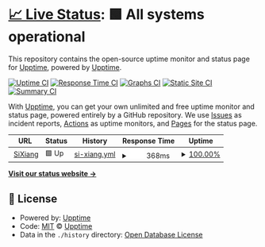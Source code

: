 # [📈 Live Status](https://upptime.github.io/upptime): <!--live status--> **🟩 All systems operational**

This repository contains the open-source uptime monitor and status page for [Upptime](https://upptime.js.org), powered by [Upptime](https://github.com/upptime/upptime).

[![Uptime CI](https://github.com/upptime/upptime/workflows/Uptime%20CI/badge.svg)](https://github.com/upptime/upptime/actions?query=workflow%3A%22Uptime+CI%22)
[![Response Time CI](https://github.com/upptime/upptime/workflows/Response%20Time%20CI/badge.svg)](https://github.com/upptime/upptime/actions?query=workflow%3A%22Response+Time+CI%22)
[![Graphs CI](https://github.com/upptime/upptime/workflows/Graphs%20CI/badge.svg)](https://github.com/upptime/upptime/actions?query=workflow%3A%22Graphs+CI%22)
[![Static Site CI](https://github.com/upptime/upptime/workflows/Static%20Site%20CI/badge.svg)](https://github.com/upptime/upptime/actions?query=workflow%3A%22Static+Site+CI%22)
[![Summary CI](https://github.com/upptime/upptime/workflows/Summary%20CI/badge.svg)](https://github.com/upptime/upptime/actions?query=workflow%3A%22Summary+CI%22)

With [Upptime](https://upptime.js.org), you can get your own unlimited and free uptime monitor and status page, powered entirely by a GitHub repository. We use [Issues](https://github.com/upptime/upptime/issues) as incident reports, [Actions](https://github.com/upptime/upptime/actions) as uptime monitors, and [Pages](https://upptime.github.io/upptime) for the status page.

<!--start: status pages-->
<!-- This summary is generated by Upptime (https://github.com/upptime/upptime) -->
<!-- Do not edit this manually, your changes will be overwritten -->
<!-- prettier-ignore -->
| URL | Status | History | Response Time | Uptime |
| --- | ------ | ------- | ------------- | ------ |
| <img alt="" src="https://icons.duckduckgo.com/ip3/sixiang.world.ico" height="13"> [SiXiang](https://sixiang.world) | 🟩 Up | [si-xiang.yml](https://github.com/siyijiang/sixiang-upptime/commits/HEAD/history/si-xiang.yml) | <details><summary><img alt="Response time graph" src="./graphs/si-xiang/response-time-week.png" height="20"> 368ms</summary><br><a href="https://upptime.github.io/upptime/history/si-xiang"><img alt="Response time 257" src="https://img.shields.io/endpoint?url=https%3A%2F%2Fraw.githubusercontent.com%2Fsiyijiang%2Fsixiang-upptime%2FHEAD%2Fapi%2Fsi-xiang%2Fresponse-time.json"></a><br><a href="https://upptime.github.io/upptime/history/si-xiang"><img alt="24-hour response time 237" src="https://img.shields.io/endpoint?url=https%3A%2F%2Fraw.githubusercontent.com%2Fsiyijiang%2Fsixiang-upptime%2FHEAD%2Fapi%2Fsi-xiang%2Fresponse-time-day.json"></a><br><a href="https://upptime.github.io/upptime/history/si-xiang"><img alt="7-day response time 368" src="https://img.shields.io/endpoint?url=https%3A%2F%2Fraw.githubusercontent.com%2Fsiyijiang%2Fsixiang-upptime%2FHEAD%2Fapi%2Fsi-xiang%2Fresponse-time-week.json"></a><br><a href="https://upptime.github.io/upptime/history/si-xiang"><img alt="30-day response time 276" src="https://img.shields.io/endpoint?url=https%3A%2F%2Fraw.githubusercontent.com%2Fsiyijiang%2Fsixiang-upptime%2FHEAD%2Fapi%2Fsi-xiang%2Fresponse-time-month.json"></a><br><a href="https://upptime.github.io/upptime/history/si-xiang"><img alt="1-year response time 257" src="https://img.shields.io/endpoint?url=https%3A%2F%2Fraw.githubusercontent.com%2Fsiyijiang%2Fsixiang-upptime%2FHEAD%2Fapi%2Fsi-xiang%2Fresponse-time-year.json"></a></details> | <details><summary><a href="https://upptime.github.io/upptime/history/si-xiang">100.00%</a></summary><a href="https://upptime.github.io/upptime/history/si-xiang"><img alt="All-time uptime 100.00%" src="https://img.shields.io/endpoint?url=https%3A%2F%2Fraw.githubusercontent.com%2Fsiyijiang%2Fsixiang-upptime%2FHEAD%2Fapi%2Fsi-xiang%2Fuptime.json"></a><br><a href="https://upptime.github.io/upptime/history/si-xiang"><img alt="24-hour uptime 100.00%" src="https://img.shields.io/endpoint?url=https%3A%2F%2Fraw.githubusercontent.com%2Fsiyijiang%2Fsixiang-upptime%2FHEAD%2Fapi%2Fsi-xiang%2Fuptime-day.json"></a><br><a href="https://upptime.github.io/upptime/history/si-xiang"><img alt="7-day uptime 100.00%" src="https://img.shields.io/endpoint?url=https%3A%2F%2Fraw.githubusercontent.com%2Fsiyijiang%2Fsixiang-upptime%2FHEAD%2Fapi%2Fsi-xiang%2Fuptime-week.json"></a><br><a href="https://upptime.github.io/upptime/history/si-xiang"><img alt="30-day uptime 100.00%" src="https://img.shields.io/endpoint?url=https%3A%2F%2Fraw.githubusercontent.com%2Fsiyijiang%2Fsixiang-upptime%2FHEAD%2Fapi%2Fsi-xiang%2Fuptime-month.json"></a><br><a href="https://upptime.github.io/upptime/history/si-xiang"><img alt="1-year uptime 100.00%" src="https://img.shields.io/endpoint?url=https%3A%2F%2Fraw.githubusercontent.com%2Fsiyijiang%2Fsixiang-upptime%2FHEAD%2Fapi%2Fsi-xiang%2Fuptime-year.json"></a></details>

<!--end: status pages-->

[**Visit our status website →**](https://upptime.github.io/upptime)

## 📄 License

- Powered by: [Upptime](https://github.com/upptime/upptime)
- Code: [MIT](./LICENSE) © [Upptime](https://upptime.js.org)
- Data in the `./history` directory: [Open Database License](https://opendatacommons.org/licenses/odbl/1-0/)
